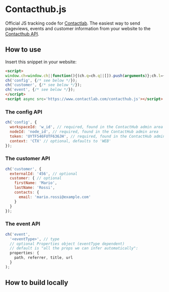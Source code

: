 # Contacthub.js

Official JS tracking code for
[Contactlab](http://developer.contactlab.com/documentation/). The easiest way to
send pageviews, events and customer information from your website to the
[Contacthub API](http://developer.contactlab.com/documentation/).


## How to use

Insert this snippet in your website:

```html
<script>
window.ch=window.ch||function(){(ch.q=ch.q||[]).push(arguments)};ch.l=+new Date;
ch('config', {/* see below */});
ch('customer', {/* see below */});
ch('event', {/* see below */});
</script>
<script async src='https://www.contactlab.com/contacthub.js'></script>
```

### The config API

```js
ch('config', {
  workspaceId: 'w_id', // required, found in the ContactHub admin area
  nodeId: 'node_id', // required, found in the ContactHub admin area
  token: 'UYTF546FUTF636JH', // required, found in the ContactHub admin area
  context: 'CTX' // optional, defaults to 'WEB'
});
```

### The customer API

```js
ch('customer', {
  externalId: '456', // optional
  customer: { // optional
    firstName: 'Mario',
    lastName: 'Rossi',
    contacts: {
      email: 'mario.rossi@example.com'
    }
  }
});
```

### The event API

```js
ch('event',
  '<eventType>', // type
  // optional Properties object (eventType dependent)
  // default is "all the props we can infer automatically":
  properties: {
    path, referrer, title, url
  }
);
```

## How to build locally


